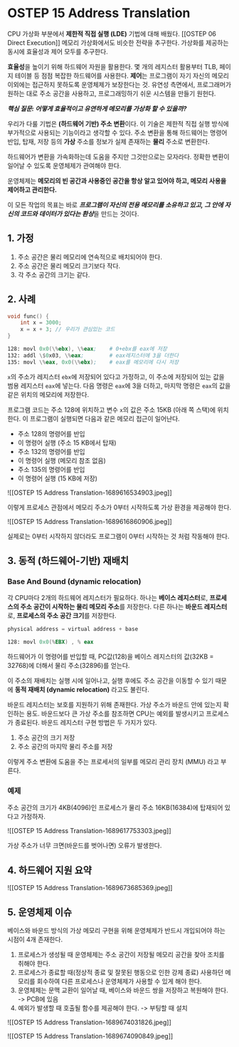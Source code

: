 # OSTEP 15 Address Translation

CPU 가상화 부분에서 **제한적 직접 실행 (LDE)** 기법에 대해 배웠다. [[OSTEP 06 Direct Execution]]
메모리 가상화에서도 비슷한 전략을 추구한다. 가상화를 제공하는 동시에 효율성과 제어 모두를 추구한다.

**효율성**을 높이기 위해 하드웨어 자원을 활용한다. 몇 개의 레지스터 활용부터 TLB, 페이지 테이블 등 점점 복잡한 하드웨어를 사용한다.
**제어**는 프로그램이 자기 자신의 메모리 이외에는 접근하지 못하도록 운영체제가 보장한다는 것.
유연성 측면에서, 프로그래머가 원하는 대로 주소 공간을 사용하고, 프로그래밍하기 쉬운 시스템을 만들기 원헌다.

***핵심 질문: 어떻게 효율적이고 유연하게 메모리를 가상화 할 수 있을까?***

우리가 다룰 기법은 **(하드웨어 기반) 주소 변환**이다. 이 기술은 제한적 직접 실행 방식에 부가적으로 사용되는 기능이라고 생각할 수 있다. 주소 변환을 통해 하드웨어는 명령어 반입, 탑재, 저장 등의 **가상** 주소를 정보가 실제 존재하는 **물리** 주소로 변환한다.

하드웨어가 변환을 가속화하는데 도움을 주지만 그것만으로는 모자라다. 정확한 변환이 일어날 수 있도록 운영체제가 관여해야 한다.

운영체제는 **메모리의 빈 공간과 사용중인 공간을 항상 알고 있어야 하고, 메모리 사용을 제어하고 관리한다.**

이 모든 작업의 목표는 바로 ***프로그램이 자신의 전용 메모리를 소유하고 있고, 그 안에 자신의 코드와 데이터가 있다는 환상***을 만드는 것이다.

## 1. 가정

1. 주소 공간은 물리 메모리에 연속적으로 배치되어야 한다.
2. 주소 공간은 물리 메모리 크기보다 작다.
3. 각 주소 공간의 크기는 같다.

## 2. 사례

```c
void func() {
	int x = 3000;
	x = x + 3; // 우리가 관심있는 코드
}
```

```asm
128: movl 0x0(\%ebx), \%eax;	# 0+ebx를 eax에 저장 
132: addl \$0x03, \%eax;		# eax레지스터에 3을 더한다   
135: movl \%eax, 0x0(\%ebx);	# eax를 메모리에 다시 저장
```

`x`의 주소가 레지스터 `ebx`에 저장되어 있다고 가정하고, 이 주소에 저장되어 있는 값을 범용 레지스터 `eax`에 넣는다. 다음 명령은 `eax`에 3을 더하고,  마지막 명령은 `eax`의 값을 같은 위치의 메모리에 저장한다.

프로그램 코드는 주소 128에 위치하고 변수 `x`의 값은 주소 15KB (아래 쪽 스택)에 위치한다.
이 프로그램이 실행되면 다음과 같은 메모리 접근이 일어난다.

- 주소 128의 명령어를 반입
- 이 명령어 실행 (주소 15 KB에서 탑재)
- 주소 132의 명령어를 반입
- 이 명령어 실행 (메모리 참조 없음)
- 주소 135의 명령어를 반입
- 이 명령어 실행 (15 KB에 저장)

![[OSTEP 15 Address Translation-1689616534903.jpeg]]

이렇게 프로세스 관점에서 메모리 주소가 0부터 시작하도록 가상 환경을 제공해야 한다.

![[OSTEP 15 Address Translation-1689616860906.jpeg]]

실제로는 0부터 시작하지 않더라도 프로그램이 0부터 시작하는 것 처럼 작동해야 한다.

## 3. 동적 (하드웨어-기반) 재배치

### Base And Bound (dynamic relocation)

각 CPU마다 2개의 하드웨어 레지스터가 필요하다. 
하나는 **베이스 레지스터**로, **프로세스의 주소 공간이 시작하는 물리 메모리 주소**를 저장한다. 
다른 하나는 **바운드 레지스터**로, **프로세스의 주소 공간 크기**를 저장한다.

```c
physical address = virtual address + base
```

```asm
128: movl 0x0(%EBX) , % eax
```

하드웨어가 이 명령어를 반입할 때, PC값(128)을 베이스 레지스터의 값(32KB = 32768)에 더해서 물리 주소(32896)를 얻는다.

이 주소의 재배치는 실행 시에 일어나고, 실행 후에도 주소 공간을 이동할 수 있기 때문에 **동적 재배치 (dynamic relocation)** 라고도 불린다.

바운드 레지스터는 보호를 지원하기 위해 존재한다. 가상 주소가 바운드 안에 있는지 확인하는 용도. 바운드보다 큰 가상 주소를 참조하면 CPU는 예외를 발생시키고 프로세스가 종료된다.
바운드 레지스터 구현 방법은 두 가지가 있다.
1. 주소 공간의 크기 저장
2. 주소 공간의 마지막 물리 주소를 저장

이렇게 주소 변환에 도움을 주는 프로세서의 일부를 메모리 관리 장치 (MMU) 라고 부른다.

### 예제
주소 공간의 크기가 4KB(4096)인 프로세스가 물리 주소 16KB(16384)에 탑재되어 있다고 가정하자.

![[OSTEP 15 Address Translation-1689617753303.jpeg]]

가상 주소가 너무 크면(바운드를 벗어나면) 오류가 발생한다.

## 4. 하드웨어 지원 요약

![[OSTEP 15 Address Translation-1689673685369.jpeg]]

## 5. 운영체제 이슈

베이스와 바운드 방식의 가상 메모리 구현을 위해 운영체제가 반드시 개입되어야 하는 시점이 4개 존재한다.

1. 프로세스가 생성될 때 운영체제는 주소 공간이 저장될 메모리 공간을 찾아 조치를 취해야 한다.
2. 프로세스가 종료할 때(정상적 종료 및 잘못된 행동으로 인한 강제 종료) 사용하던 메모리를 회수하여 다른 프로세스나 운영체제가 사용할 수 있게 해야 한다.
3. 운영체제는 문맥 교환이 일어날 때, 베이스와 바운드 쌍을 저장하고 복원해야 한다. -> PCB에 있음
4. 예외가 발생할 때 호출될 함수를 제공해야 한다. -> 부팅할 때 설치

![[OSTEP 15 Address Translation-1689674031826.jpeg]]

![[OSTEP 15 Address Translation-1689674090849.jpeg]]
